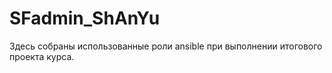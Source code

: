 # SFadmin_ShAnYu
Здесь собраны использованные роли ansible при выполнении итогового проекта курса.

